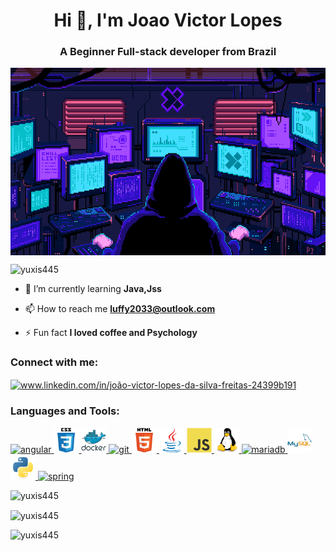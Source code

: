 <h1 align="center">Hi 👋, I'm Joao Victor Lopes</h1>
<h3 align="center">A Beginner Full-stack developer from Brazil</h3>

<p align="center">
<a target="_blank" rel="noopener noreferrer" href="https://raw.githubusercontent.com/vcctm/vcctm/main/x-teambg.gif"><img align="center" src="https://raw.githubusercontent.com/vcctm/vcctm/main/x-teambg.gif" height="300px" style="max-width: 100%;"></a>
</p>

<p align="left"> <img src="https://komarev.com/ghpvc/?username=yuxis445&label=Profile%20views&color=0e75b6&style=flat" alt="yuxis445" /> </p>



- 🌱 I’m currently learning **Java,Jss**

- 📫 How to reach me **luffy2033@outlook.com**

- ⚡ Fun fact **I loved coffee and Psychology**

<h3 align="left">Connect with me:</h3>
<p align="left">
<a href="https://linkedin.com/in/www.linkedin.com/in/joão-victor-lopes-da-silva-freitas-24399b191" target="blank"><img align="center" src="https://raw.githubusercontent.com/rahuldkjain/github-profile-readme-generator/master/src/images/icons/Social/linked-in-alt.svg" alt="www.linkedin.com/in/joão-victor-lopes-da-silva-freitas-24399b191" height="30" width="40" /></a>
</p>

<h3 align="left">Languages and Tools:</h3>
<p align="left"> <a href="https://angular.io" target="_blank" rel="noreferrer"> <img src="https://angular.io/assets/images/logos/angular/angular.svg" alt="angular" width="40" height="40"/> </a> <a href="https://www.w3schools.com/css/" target="_blank" rel="noreferrer"> <img src="https://raw.githubusercontent.com/devicons/devicon/master/icons/css3/css3-original-wordmark.svg" alt="css3" width="40" height="40"/> </a> <a href="https://www.docker.com/" target="_blank" rel="noreferrer"> <img src="https://raw.githubusercontent.com/devicons/devicon/master/icons/docker/docker-original-wordmark.svg" alt="docker" width="40" height="40"/> </a> <a href="https://git-scm.com/" target="_blank" rel="noreferrer"> <img src="https://www.vectorlogo.zone/logos/git-scm/git-scm-icon.svg" alt="git" width="40" height="40"/> </a> <a href="https://www.w3.org/html/" target="_blank" rel="noreferrer"> <img src="https://raw.githubusercontent.com/devicons/devicon/master/icons/html5/html5-original-wordmark.svg" alt="html5" width="40" height="40"/> </a> <a href="https://www.java.com" target="_blank" rel="noreferrer"> <img src="https://raw.githubusercontent.com/devicons/devicon/master/icons/java/java-original.svg" alt="java" width="40" height="40"/> </a> <a href="https://developer.mozilla.org/en-US/docs/Web/JavaScript" target="_blank" rel="noreferrer"> <img src="https://raw.githubusercontent.com/devicons/devicon/master/icons/javascript/javascript-original.svg" alt="javascript" width="40" height="40"/> </a> <a href="https://www.linux.org/" target="_blank" rel="noreferrer"> <img src="https://raw.githubusercontent.com/devicons/devicon/master/icons/linux/linux-original.svg" alt="linux" width="40" height="40"/> </a> <a href="https://mariadb.org/" target="_blank" rel="noreferrer"> <img src="https://www.vectorlogo.zone/logos/mariadb/mariadb-icon.svg" alt="mariadb" width="40" height="40"/> </a> <a href="https://www.mysql.com/" target="_blank" rel="noreferrer"> <img src="https://raw.githubusercontent.com/devicons/devicon/master/icons/mysql/mysql-original-wordmark.svg" alt="mysql" width="40" height="40"/> </a> <a href="https://www.python.org" target="_blank" rel="noreferrer"> <img src="https://raw.githubusercontent.com/devicons/devicon/master/icons/python/python-original.svg" alt="python" width="40" height="40"/> </a> <a href="https://spring.io/" target="_blank" rel="noreferrer"> <img src="https://www.vectorlogo.zone/logos/springio/springio-icon.svg" alt="spring" width="40" height="40"/> </a> </p>

<p>&nbsp;<img align="left" src="https://github-readme-stats.vercel.app/api?username=yuxis445&show_icons=true&theme=dracula&include_all_commits=true&count_private=truelocale=en" alt="yuxis445" /></p>

<p><img align="center" src="https://github-readme-streak-stats.herokuapp.com/?user=yuxis445&theme=dracula&include_all_commits=true&count_private=true" alt="yuxis445" /></p>

<p><img align="left" src="https://github-readme-stats.vercel.app/api/top-langs?username=yuxis445&show_icons=true&theme=dracula&include_all_commits=true&count_private=truelocale=en&layout=compact" alt="yuxis445" /></p>


